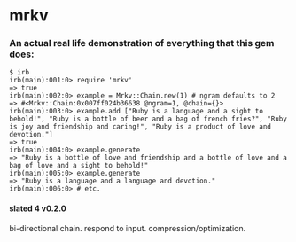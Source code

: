 # mrkv

### An actual real life demonstration of everything that this gem does:

```
$ irb
irb(main):001:0> require 'mrkv'
=> true
irb(main):002:0> example = Mrkv::Chain.new(1) # ngram defaults to 2
=> #<Mrkv::Chain:0x007ff024b36638 @ngram=1, @chain={}>
irb(main):003:0> example.add ["Ruby is a language and a sight to behold!", "Ruby is a bottle of beer and a bag of french fries?", "Ruby is joy and friendship and caring!", "Ruby is a product of love and devotion."]
=> true
irb(main):004:0> example.generate
=> "Ruby is a bottle of love and friendship and a bottle of love and a bag of love and a sight to behold!"
irb(main):005:0> example.generate
=> "Ruby is a language and a language and devotion."
irb(main):006:0> # etc.

```

#### slated 4 v0.2.0

bi-directional chain. respond to input. compression/optimization.